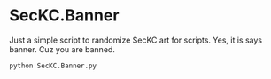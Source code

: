 # SecKC.Banner
Just a simple script to randomize SecKC art for scripts.
Yes, it is says banner. Cuz you are banned.

``` 
python SecKC.Banner.py
```
